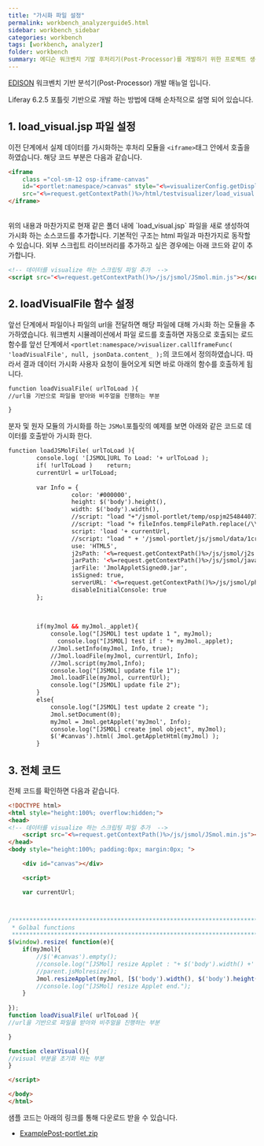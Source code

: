 ```yaml
---
title: "가시화 파일 설정"
permalink: workbench_analyzerguide5.html
sidebar: workbench_sidebar
categories: workbench
tags: [workbench, analyzer]
folder: workbench
summary: 에디슨 워크벤치 기발 후처리기(Post-Processor)를 개발하기 위한 프로젝트 생성 및 기본 설정에 대한 매뉴얼
---
```


[EDISON](https://edison.re.kr) 워크벤치 기반 분석기(Post-Processor) 개발 매뉴얼 입니다.

Liferay 6.2.5 포틀릿 기반으로 개발 하는 방법에 대해 순차적으로 설명 되어 있습니다.


## 1. load_visual.jsp 파일 설정

이전 단계에서 실제 데이터를 가시화하는 후처리 모듈을 `<iframe>`태그 안에서 호출을 하였습니다.
해당 코드 부분은 다음과 같습니다.

```html
<iframe 
	class ="col-sm-12 osp-iframe-canvas" 
	id="<portlet:namespace/>canvas" style="<%=visualizerConfig.getDisplayStyle()%>"
	src="<%=request.getContextPath()%>/html/testvisualizer/load_visual.jsp">
</iframe>
```
<br>
위의 내용과 마찬가지로 현재 같은 폴더 내에 `load_visual.jsp` 파일을 새로 생성하여 가시화 하는 소스코드를 추가합니다.
기본적인 구조는 html 파일과 마찬가지로 동작할 수 있습니다. 외부 스크립트 라이브러리를 추가하고 싶은 경우에는 아래 코드와 같이 추가합니다.

```html
<!-- 데이터를 visualize 하는 스크립팅 파일 추가  -->
<script src="<%=request.getContextPath()%>/js/jsmol/JSmol.min.js"></script>
```

## 2. loadVisualFile 함수 설정

앞선 단계에서 파일이나 파일의 url을 전달하면 해당 파일에 대해 가시화 하는 모듈을 추가하였습니다. 
워크벤치 시뮬레이션에서 파일 로드를 호출하면 자동으로 호출되는 로드 함수를 앞선 단계에서 `<portlet:namespace/>visualizer.callIframeFunc( 'loadVisualFile', null, jsonData.content_ );`의 코드에서 정의하였습니다.
따라서 결과 데이터 가시화 사용자 요청이 들어오게 되면 바로 아래의 함수를 호출하게 됩니다. <br>
```html
function loadVisualFile( urlToLoad ){
//url을 기반으로 파일을 받아와 비주얼을 진행하는 부분

}
```

분자 및 원자 모듈의 가시화를 하는 `JSMol`포틀릿의 예제를 보면 아래와 같은 코드로 데이터를 호출받아 가시화 한다.
```html
function loadJSMolFile( urlToLoad ){
        console.log( '[JSMOL]URL To Load: '+ urlToLoad );
        if( !urlToLoad )    return;
        currentUrl = urlToLoad;
        
        var Info = {
                  color: '#000000',
                  height: $('body').height(),
                  width: $('body').width(),
                  //script: "load "+"/jsmol-portlet/temp/ospjm2548440710626419920.tmp",
                  //script: "load "+ fileInfos.tempFilePath.replace(/\\/g, '/'),
                  script: 'load '+ currentUrl,
                  //script: "load " + '/jsmol-portlet/js/jsmol/data/1crn.pdb',
                  use: 'HTML5',
                  j2sPath: '<%=request.getContextPath()%>/js/jsmol/j2s',
                  jarPath: '<%=request.getContextPath()%>/js/jsmol/java',
                  jarFile: 'JmolAppletSigned0.jar',
                  isSigned: true,
                  serverURL: '<%=request.getContextPath()%>/js/jsmol/php/jsmol.php',
                  disableInitialConsole: true
        };
       
       
      
        if(myJmol && myJmol._applet){
        	console.log("[JSMOL] test update 1 ", myJmol);
        	  console.log("[JSMOL] test if : "+ myJmol._applet);
        	//Jmol.setInfo(myJmol, Info, true);
        	//Jmol.loadFile(myJmol, currentUrl, Info);
        	//Jmol.script(myJmol,Info);
        	console.log("[JSMOL] update file 1");
        	Jmol.loadFile(myJmol, currentUrl);
        	console.log("[JSMOL] update file 2");
		}
		else{
			console.log("[JSMOL] test update 2 create ");
			Jmol.setDocument(0);
			myJmol = Jmol.getApplet('myJmol', Info);
			console.log("[JSMOL] create jmol object", myJmol);
			$('#canvas').html( Jmol.getAppletHtml(myJmol) );
		}
```



## 3. 전체 코드


전체 코드를 확인하면 다음과 같습니다.
```html
<!DOCTYPE html>
<html style="height:100%; overflow:hidden;">
<head>
<!-- 데이터를 visualize 하는 스크립팅 파일 추가  -->
    <script src="<%=request.getContextPath()%>/js/jsmol/JSmol.min.js"></script>
</head>
<body style="height:100%; padding:0px; margin:0px; ">

    <div id="canvas"></div>

    <script>

    var currentUrl;



/***********************************************************************
 * Golbal functions
 ***********************************************************************/
$(window).resize( function(e){
	if(myJmol){
		//$('#canvas').empty();
		//console.log("[JSMol] resize Applet : "+ $('body').width() +' : '+$('body').height());
		//parent.jsMolresize();
		Jmol.resizeApplet(myJmol, [$('body').width(), $('body').height()]);
		//console.log("[JSMol] resize Applet end.");
	}
	
});
function loadVisualFile( urlToLoad ){
//url을 기반으로 파일을 받아와 비주얼을 진행하는 부분

}

function clearVisual(){
//visual 부분을 초기화 하는 부분
}

</script>

</body>
</html>
```


샘플 코드는 아래의 링크를 통해 다운로드 받을 수 있습니다.
- [ExamplePost-portlet.zip](OSPLibrary/ExamplePost-portlet.zip)